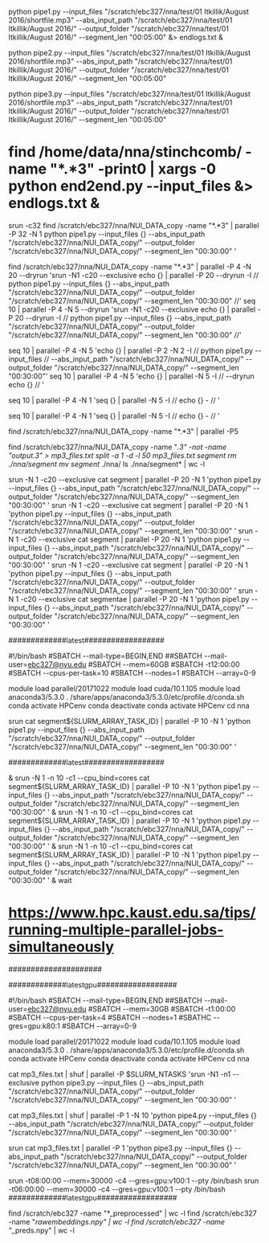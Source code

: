 
python pipe1.py --input_files "/scratch/ebc327/nna/test/01 Itkillik/August 2016/shortfile.mp3" --abs_input_path "/scratch/ebc327/nna/test/01 Itkillik/August 2016/" --output_folder "/scratch/ebc327/nna/test/01 Itkillik/August 2016/" --segment_len "00:05:00" &> endlogs.txt &

python pipe2.py --input_files "/scratch/ebc327/nna/test/01 Itkillik/August 2016/shortfile.mp3" --abs_input_path "/scratch/ebc327/nna/test/01 Itkillik/August 2016/" --output_folder "/scratch/ebc327/nna/test/01 Itkillik/August 2016/" --segment_len "00:05:00"

python pipe3.py --input_files "/scratch/ebc327/nna/test/01 Itkillik/August 2016/shortfile.mp3" --abs_input_path "/scratch/ebc327/nna/test/01 Itkillik/August 2016/" --output_folder "/scratch/ebc327/nna/test/01 Itkillik/August 2016/" --segment_len "00:05:00"
# find /home/data/nna/stinchcomb/ -name "*.*3" -print0 | xargs -0 python end2end.py --input_files &> endlogs.txt &
srun -c32 find /scratch/ebc327/nna/NUI_DATA_copy -name "*.*3" | parallel -P 32 -N 1 python pipe1.py --input_files {} --abs_input_path "/scratch/ebc327/nna/NUI_DATA_copy/" --output_folder "/scratch/ebc327/nna/NUI_DATA_copy/" --segment_len "00:30:00" '

find /scratch/ebc327/nna/NUI_DATA_copy -name "*.*3" | parallel -P 4 -N 20 --dryrun 'srun -N1 -c20 --exclusive echo {} | parallel -P 20  --dryrun -I  // python pipe1.py --input_files {} --abs_input_path "/scratch/ebc327/nna/NUI_DATA_copy/" --output_folder "/scratch/ebc327/nna/NUI_DATA_copy/" --segment_len "00:30:00" //'
seq 10 | parallel -P 4 -N 5 --dryrun 'srun -N1 -c20 --exclusive echo {} | parallel -P 20  --dryrun -I  // python pipe1.py --input_files {} --abs_input_path "/scratch/ebc327/nna/NUI_DATA_copy/" --output_folder "/scratch/ebc327/nna/NUI_DATA_copy/" --segment_len "00:30:00" //'

seq 10 | parallel -P 4 -N 5 'echo {} | parallel -P 2 -N 2 -I  // python pipe1.py --input_files // --abs_input_path "/scratch/ebc327/nna/NUI_DATA_copy/" --output_folder "/scratch/ebc327/nna/NUI_DATA_copy/" --segment_len "00:30:00"'
seq 10 | parallel -P 4 -N 5 'echo {} | parallel -N 5 -I  // --dryrun  echo {} //  '

seq 10 | parallel -P 4 -N 1 'seq {} | parallel -N 5 -I  //  echo {} - //  '

seq 10 | parallel -P 4 -N 1 'seq {} | parallel -N 5 -I  //  echo {} - //  '


find /scratch/ebc327/nna/NUI_DATA_copy -name "*.*3" | parallel -P5

find /scratch/ebc327/nna/NUI_DATA_copy -name "*.*3" -not -name "output*.*3" > mp3_files.txt
split -a 1 -d -l 50  mp3_files.txt segment
rm ./nna/segment*
mv segment* ./nna/
ls ./nna/segment* | wc -l

srun -N 1 -c20 --exclusive cat segment | parallel -P 20 -N 1 'python pipe1.py --input_files {} --abs_input_path "/scratch/ebc327/nna/NUI_DATA_copy/" --output_folder "/scratch/ebc327/nna/NUI_DATA_copy/" --segment_len "00:30:00" '
srun -N 1 -c20 --exclusive cat segment | parallel -P 20 -N 1 'python pipe1.py --input_files {} --abs_input_path "/scratch/ebc327/nna/NUI_DATA_copy/" --output_folder "/scratch/ebc327/nna/NUI_DATA_copy/" --segment_len "00:30:00" '
srun -N 1 -c20 --exclusive cat segment | parallel -P 20 -N 1 'python pipe1.py --input_files {} --abs_input_path "/scratch/ebc327/nna/NUI_DATA_copy/" --output_folder "/scratch/ebc327/nna/NUI_DATA_copy/" --segment_len "00:30:00" '
srun -N 1 -c20 --exclusive cat segment | parallel -P 20 -N 1 'python pipe1.py --input_files {} --abs_input_path "/scratch/ebc327/nna/NUI_DATA_copy/" --output_folder "/scratch/ebc327/nna/NUI_DATA_copy/" --segment_len "00:30:00" '
srun -N 1 -c20 --exclusive cat segmentae | parallel -P 20 -N 1 'python pipe1.py --input_files {} --abs_input_path "/scratch/ebc327/nna/NUI_DATA_copy/" --output_folder "/scratch/ebc327/nna/NUI_DATA_copy/" --segment_len "00:30:00" '

#############latest##################

#!/bin/bash
#SBATCH --mail-type=BEGIN,END
##SBATCH --mail-user=ebc327@nyu.edu
#SBATCH --mem=60GB
#SBATCH -t12:00:00
#SBATCH --cpus-per-task=10
#SBATCH --nodes=1
#SBATCH --array=0-9

module load parallel/20171022
module load cuda/10.1.105
module load anaconda3/5.3.0
. /share/apps/anaconda3/5.3.0/etc/profile.d/conda.sh
conda activate HPCenv
conda deactivate
conda activate HPCenv
cd nna

srun cat segment${SLURM_ARRAY_TASK_ID} | parallel -P 10 -N 1 'python pipe1.py --input_files {} --abs_input_path "/scratch/ebc327/nna/NUI_DATA_copy/" --output_folder "/scratch/ebc327/nna/NUI_DATA_copy/" --segment_len "00:30:00" '

#############latest##################

&
srun -N 1 -n 10 -c1 --cpu_bind=cores cat segment${SLURM_ARRAY_TASK_ID} | parallel -P 10 -N 1 'python pipe1.py --input_files {} --abs_input_path "/scratch/ebc327/nna/NUI_DATA_copy/" --output_folder "/scratch/ebc327/nna/NUI_DATA_copy/" --segment_len "00:30:00" ' &
srun -N 1 -n 10 -c1 --cpu_bind=cores cat segment${SLURM_ARRAY_TASK_ID} | parallel -P 10 -N 1 'python pipe1.py --input_files {} --abs_input_path "/scratch/ebc327/nna/NUI_DATA_copy/" --output_folder "/scratch/ebc327/nna/NUI_DATA_copy/" --segment_len "00:30:00" ' &
srun -N 1 -n 10 -c1 --cpu_bind=cores cat segment${SLURM_ARRAY_TASK_ID} | parallel -P 10 -N 1 'python pipe1.py --input_files {} --abs_input_path "/scratch/ebc327/nna/NUI_DATA_copy/" --output_folder "/scratch/ebc327/nna/NUI_DATA_copy/" --segment_len "00:30:00" ' &
wait
# https://www.hpc.kaust.edu.sa/tips/running-multiple-parallel-jobs-simultaneously

#####################

#############latestgpu##################

#!/bin/bash
#SBATCH --mail-type=BEGIN,END
##SBATCH --mail-user=ebc327@nyu.edu
#SBATCH --mem=30GB
#SBATCH -t1:00:00
#SBATCH --cpus-per-task=4
#SBATCH --nodes=1
#SBATHC --gres=gpu:k80:1
#SBATCH --array=0-9

module load parallel/20171022
module load cuda/10.1.105
module load anaconda3/5.3.0
. /share/apps/anaconda3/5.3.0/etc/profile.d/conda.sh
conda activate HPCenv
conda deactivate
conda activate HPCenv
cd nna

cat mp3_files.txt | shuf | parallel -P $SLURM_NTASKS 'srun -N1 -n1 --exclusive python pipe3.py --input_files {} --abs_input_path "/scratch/ebc327/nna/NUI_DATA_copy/" --output_folder "/scratch/ebc327/nna/NUI_DATA_copy/" --segment_len "00:30:00" '



cat mp3_files.txt | shuf | parallel -P 1 -N 10 'python pipe4.py --input_files {} --abs_input_path "/scratch/ebc327/nna/NUI_DATA_copy/" --output_folder "/scratch/ebc327/nna/NUI_DATA_copy/" --segment_len "00:30:00" '

srun cat mp3_files.txt | parallel -P 1 'python pipe3.py --input_files {} --abs_input_path "/scratch/ebc327/nna/NUI_DATA_copy/" --output_folder "/scratch/ebc327/nna/NUI_DATA_copy/" --segment_len "00:30:00" '

srun  -t08:00:00 --mem=30000  -c4 --gres=gpu:v100:1 --pty /bin/bash
srun  -t06:00:00 --mem=30000  -c4 --gres=gpu:v100:1 --pty /bin/bash
#############latestgpu##################


find /scratch/ebc327 -name "*_preprocessed" | wc -l
find /scratch/ebc327 -name "*rawembeddings.npy" | wc -l
find /scratch/ebc327 -name "*_preds.npy" | wc -l
